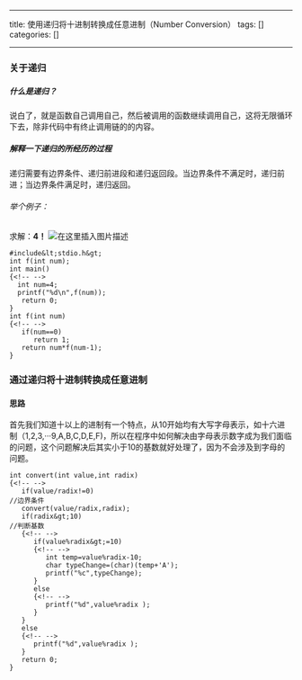 
--- 
title:  使用递归将十进制转换成任意进制（Number Conversion） 
tags: []
categories: [] 

---
### 关于递归

##### 什么是递归？

说白了，就是函数自己调用自己，然后被调用的函数继续调用自己，这将无限循环下去，除非代码中有终止调用链的的内容。

##### 解释一下递归的所经历的过程

递归需要有边界条件、递归前进段和递归返回段。当边界条件不满足时，递归前进；当边界条件满足时，递归返回。

###### 举个例子：

求解：**4！** <img src="https://img-blog.csdnimg.cn/20200302231100183.png?x-oss-process=image/watermark,type_ZmFuZ3poZW5naGVpdGk,shadow_10,text_aHR0cHM6Ly9ibG9nLmNzZG4ubmV0L3dlaXhpbl80MzM0OTkxNg==,size_16,color_FFFFFF,t_70" alt="在这里插入图片描述">

```
#include&lt;stdio.h&gt;
int f(int num);
int main()
{<!-- -->
  int num=4;
  printf("%d\n",f(num)); 
   return 0;
}
int f(int num)
{<!-- -->
   if(num==0)
      return 1;
   return num*f(num-1);
}

```

### 通过递归将十进制转换成任意进制

#### 思路

首先我们知道十以上的进制有一个特点，从10开始均有大写字母表示，如十六进制（1,2,3,···9,A,B,C,D,E,F)，所以在程序中如何解决由字母表示数字成为我们面临的问题，这个问题解决后其实小于10的基数就好处理了，因为不会涉及到字母的问题。

```
int convert(int value,int radix)
{<!-- -->
   if(value/radix!=0)                                                  //边界条件
   convert(value/radix,radix);
   if(radix&gt;10)                                                        //判断基数
   {<!-- -->
      if(value%radix&gt;=10)
      {<!-- -->
         int temp=value%radix-10;
         char typeChange=(char)(temp+'A');
         printf("%c",typeChange);
      }
      else
      {<!-- -->
         printf("%d",value%radix );
      }
   }
   else
   {<!-- -->
      printf("%d",value%radix );
   }
   return 0;
}

```
